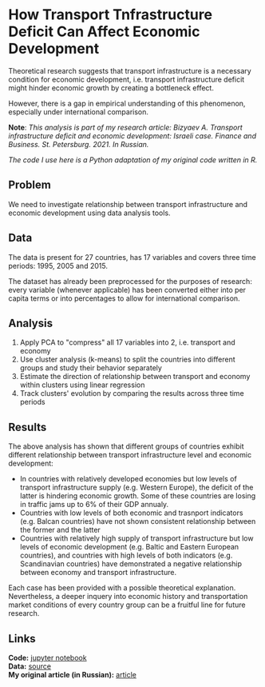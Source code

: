 # How Transport Tnfrastructure Deficit Can Affect Economic Development

Theoretical research suggests that transport infrastructure is a necessary condition for economic development, i.e. transport infrastructure deficit might hinder economic growth by creating a bottleneck effect. 

However, there is a gap in empirical understanding of this phenomenon, especially under international comparison.

**Note**: *This analysis is part of my research article: Bizyaev A. Transport infrastructure deficit and economic development: Israeli case. Finance and Business. St. Petersburg. 2021. In Russian.*  

*The code I use here is a Python adaptation of my original code written in R.*

## Problem

We need to investigate relationship between transport infrastructure and economic development using data analysis tools.

## Data

The data is present for 27 countries, has 17 variables and covers three time periods: 1995, 2005 and 2015.

The dataset has already been preprocessed for the purposes of research: every variable (whenever applicable) has been converted either into per capita terms or into percentages to allow for international comparison.

## Analysis

1. Apply PCA to "compress" all 17 variables into 2, i.e. transport and economy
2. Use cluster analysis (k-means) to split the countries into different groups and study their behavior separately
3. Estimate the direction of relationship between transport and economy within clusters using linear regression
4. Track clusters' evolution by comparing the results across three time periods

## Results

The above analysis has shown that different groups of countries exhibit different relationship between transport infrastructure level and economic development: 

* In countries with relatively developed economies but low levels of transport infrastructure supply (e.g. Western Europe), the deficit of the latter is hindering economic growth. Some of these countries are losing in traffic jams up to 6% of their GDP annualy.
* Countries with low levels of both economic and trasnport indicators (e.g. Balcan countries) have not shown consistent relationship between the former and the latter
* Countries with relatively high supply of transport infrastructure but low levels of economic development (e.g. Baltic and Eastern European countries), and countries with high levels of both indicators (e.g. Scandinavian countries) have demonstrated a negative relationship between economy and transport infrastructure.

Each case has been provided with a possible theoretical explanation. Nevertheless, a deeper inquery into economic history and transportation market conditions of every country group can be a fruitful line for future research.

## Links
**Code:** <a href='https://github.com/AntonBizyaev/transport_vs_economy/blob/main/transport_vs_economy.ipynb'>jupyter notebook</a>  
**Data:** <a href='https://github.com/AntonBizyaev/transport_vs_economy/blob/main/data.xlsx'>source</a>  
**My original article (in Russian):** <a href='http://finbiz.spb.ru/wp-content/uploads/2021/05/bisaev_1_2021.pdf'>article</a>

